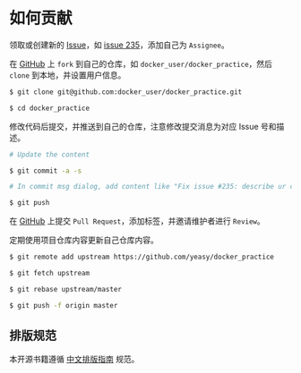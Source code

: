 # 如何贡献

领取或创建新的 [Issue](https://github.com/yeasy/docker_practice/issues)，如 [issue 235](https://github.com/yeasy/docker_practice/issues/235)，添加自己为 `Assignee`。

在 [GitHub](https://github.com/yeasy/docker_practice/fork) 上 `fork` 到自己的仓库，如 `docker_user/docker_practice`，然后 `clone` 到本地，并设置用户信息。

```bash
$ git clone git@github.com:docker_user/docker_practice.git

$ cd docker_practice
```

修改代码后提交，并推送到自己的仓库，注意修改提交消息为对应 Issue 号和描述。

```bash
# Update the content

$ git commit -a -s

# In commit msg dialog, add content like "Fix issue #235: describe ur change"

$ git push
```

在 [GitHub](https://github.com/yeasy/docker_practice/pulls) 上提交 `Pull Request`，添加标签，并邀请维护者进行 `Review`。

定期使用项目仓库内容更新自己仓库内容。

```bash
$ git remote add upstream https://github.com/yeasy/docker_practice

$ git fetch upstream

$ git rebase upstream/master

$ git push -f origin master
```

## 排版规范

本开源书籍遵循 [中文排版指南](https://github.com/mzlogin/chinese-copywriting-guidelines) 规范。
